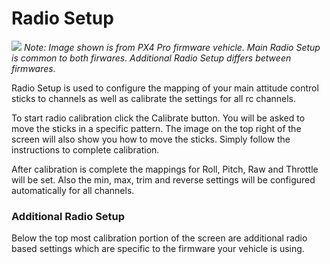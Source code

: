 # Radio Setup

![](PX4Radio.jpg)
*Note: Image shown is from PX4 Pro firmware vehicle. Main Radio Setup is common to both firwares. Additional Radio Setup differs between firmwares.*

Radio Setup is used to configure the mapping of your main attitude control sticks to channels as well as calibrate the settings for all rc channels.

To start radio calibration click the Calibrate button. You will be asked to move the sticks in a specific pattern. The image on the top right of the screen will also show you how to move the sticks. Simply follow the instructions to complete calibration.

After calibration is complete the mappings for Roll, Pitch, Raw and Throttle will be set. Also the min, max, trim and reverse settings will be configured automatically for all channels.

### Additional Radio Setup

Below the top most calibration portion of the screen are additional radio based settings which are specific to the firmware your vehicle is using.
